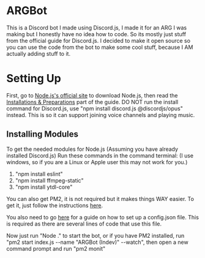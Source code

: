 # ARGBot
This is a Discord bot I made using Discord.js, I made it for an ARG I was making but I honestly have no idea how to code. So its mostly just stuff from the official guide for Discord.js. I decided to make it open source so you can use the code from the bot to make some cool stuff, because I AM actually adding stuff to it.
# Setting Up
First, go to [Node.js's official site](https://nodejs.org/) to download Node.js, then read the [Installations & Preparations](https://discordjs.guide/preparations/) part of the guide. DO NOT run the install command for Discord.js, use "npm install discord.js @discordjs/opus" instead. This is so it can support joining voice channels and playing music.
## Installing Modules
To get the needed modules for Node.js (Assuming you have already installed Discord.js) Run these commands in the command terminal: (I use windows, so if you are a Linux or Apple user this may not work for you.)
1. "npm install eslint"
2. "npm install ffmpeg-static"
3. "npm install ytdl-core"

You can also get PM2, it is not required but it makes things WAY easier. To get it, just follow the instructions [here](https://discordjs.guide/improving-dev-environment/pm2.html).

You also need to go [here](https://discordjs.guide/creating-your-bot/configuration-files.html "here") for a guide on how to set up a config.json file. This is required as there are several lines of code that use this file.

Now just run "Node ." to start the bot, or if you have PM2 installed, run "pm2 start index.js --name "ARGBot (Indev)" --watch", then open a new command prompt and run "pm2 monit"
